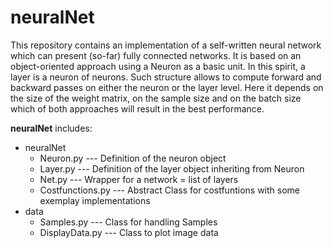 # neuralNet
This repository contains an implementation of a self-written neural network which can present (so-far) fully connected networks.
It is based on an object-oriented approach using a Neuron as a basic unit. In this spirit, a layer is a neuron of neurons. Such structure allows to compute forward and backward passes on either the neuron or the layer level. Here it depends on the size of the weight matrix, on the sample size and on the batch size which of both approaches will result in the best performance. 

__neuralNet__ includes:
* neuralNet
  * Neuron.py          --- Definition of the neuron object
  * Layer.py           --- Definition of the layer object inheriting from Neuron 
  * Net.py             --- Wrapper for a network = list of layers
  * Costfunctions.py   --- Abstract Class for costfuntions with some exemplay implementations
* data
  * Samples.py         --- Class for handling Samples
  * DisplayData.py     --- Class to plot image data

